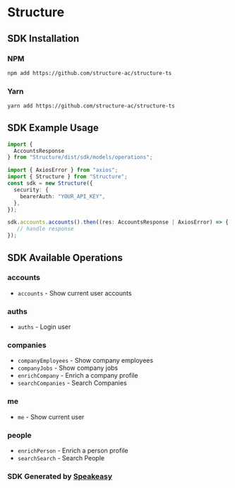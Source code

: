 # Structure

<!-- Start SDK Installation -->
## SDK Installation

### NPM

```bash
npm add https://github.com/structure-ac/structure-ts
```

### Yarn

```bash
yarn add https://github.com/structure-ac/structure-ts
```
<!-- End SDK Installation -->

## SDK Example Usage
<!-- Start SDK Example Usage -->
```typescript
import {
  AccountsResponse
} from "Structure/dist/sdk/models/operations";

import { AxiosError } from "axios";
import { Structure } from "Structure";
const sdk = new Structure({
  security: {
    bearerAuth: "YOUR_API_KEY",
  },
});

sdk.accounts.accounts().then((res: AccountsResponse | AxiosError) => {
   // handle response
});
```
<!-- End SDK Example Usage -->

<!-- Start SDK Available Operations -->
## SDK Available Operations


### accounts

* `accounts` - Show current user accounts

### auths

* `auths` - Login user

### companies

* `companyEmployees` - Show company employees
* `companyJobs` - Show company jobs
* `enrichCompany` - Enrich a company profile
* `searchCompanies` - Search Companies

### me

* `me` - Show current user

### people

* `enrichPerson` - Enrich a person profile
* `searchSearch` - Search People
<!-- End SDK Available Operations -->

### SDK Generated by [Speakeasy](https://docs.speakeasyapi.dev/docs/using-speakeasy/client-sdks)
